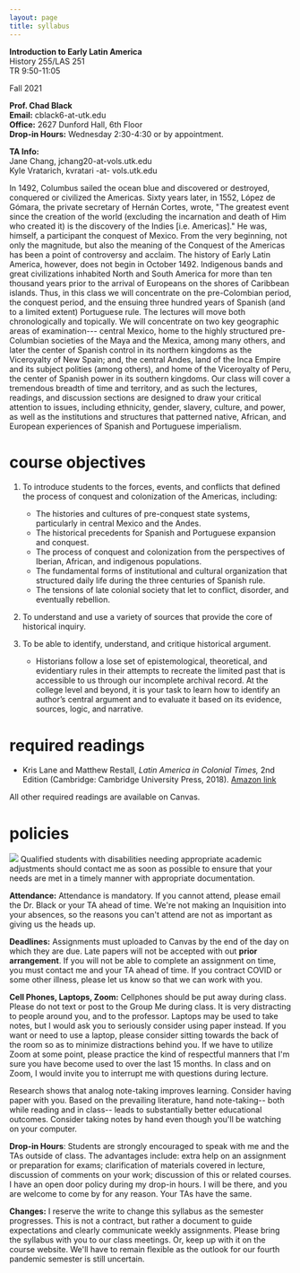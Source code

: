 ```yaml
---
layout: page
title: syllabus
---
```


**Introduction to Early Latin America**  
History 255/LAS 251   
TR 9:50-11:05   

Fall 2021

**Prof. Chad Black**  
**Email:** cblack6-at-utk.edu  
**Office:** 2627 Dunford Hall, 6th Floor  
**Drop-in Hours:** Wednesday 2:30-4:30 or by appointment.

**TA Info:**  
Jane Chang,  jchang20-at-vols.utk.edu  
Kyle Vratarich, kvratari -at- vols.utk.edu  

In 1492, Columbus sailed the ocean blue and discovered or destroyed, conquered
or civilized the Americas. Sixty years later, in 1552, López de Gómara, the
private secretary of Hernán Cortes, wrote, "The greatest event since the
creation of the world (excluding the incarnation and death of Him who created
it) is the discovery of the Indies \[i.e. Americas\]." He was, himself,
a participant the conquest of Mexico. From the very beginning, not only the
magnitude, but also the meaning of the Conquest of the Americas has been
a point of controversy and acclaim. The history of Early Latin America,
however, does not begin in October 1492. Indigenous bands and great
civilizations inhabited North and South America for more than ten thousand
years prior to the arrival of Europeans on the shores of Caribbean islands.
Thus, in this class we will concentrate on the pre-Colombian period, the
conquest period, and the ensuing three hundred years of Spanish (and to
a limited extent) Portuguese rule. The lectures will move both chronologically
and topically. We will concentrate on two key geographic areas of
examination--- central Mexico, home to the highly structured pre-Columbian
societies of the Maya and the Mexica, among many others, and later the center
of Spanish control in its northern kingdoms as the Viceroyalty of New Spain;
and, the central Andes, land of the Inca Empire and its subject polities (among
others), and home of the Viceroyalty of Peru, the center of Spanish power in
its southern kingdoms. Our class will cover a tremendous breadth of time and
territory, and as such the lectures, readings, and discussion sections are
designed to draw your critical attention to issues, including ethnicity,
gender, slavery, culture, and power, as well as the institutions and structures
that patterned native, African, and European experiences of Spanish and
Portuguese imperialism. 

# course objectives

1. To introduce students to the forces, events, and conflicts that defined the process of conquest and colonization of the Americas, including:  
   * The histories and cultures of pre-conquest state systems, particularly in central Mexico and the Andes.  
   * The historical precedents for Spanish and Portuguese expansion and conquest.  
   * The process of conquest and colonization from the perspectives of Iberian, African, and indigenous populations.  
   * The fundamental forms of institutional and cultural organization that structured daily life during the three centuries of Spanish rule.  
   * The tensions of late colonial society that let to conflict, disorder, and eventually rebellion.

2. To understand and use a variety of sources that provide the core of historical inquiry.

3. To be able to identify, understand, and critique historical argument.  
    * Historians follow a lose set of epistemological, theoretical, and evidentiary rules in their attempts to recreate the limited past that is accessible to us through our incomplete archival record. At the college level and beyond, it is your task to learn how to identify an author’s central argument and to evaluate it based on its evidence, sources, logic, and narrative.


# required readings

* Kris Lane and Matthew Restall, *Latin America in Colonial Times,* 2nd Edition (Cambridge:
  Cambridge University Press, 2018). [Amazon
  link](https://www.amazon.com/Latin-America-Colonial-Matthew-Restall/dp/1108403468/ref=sr_1_1?dchild=1&keywords=lane+and+restall&qid=1627916397&sr=8-1)

All other required readings are available on Canvas.

# policies


![](http://chadblack.net/511S2012/media/images/disability.png) Qualified
students with disabilities needing appropriate academic adjustments should
contact me as soon as possible to ensure that your needs are met in a timely
manner with appropriate documentation.

**Attendance:** Attendance is mandatory. If you cannot attend, please email the
Dr. Black or your TA ahead of time. We're not making an Inquisition into your
absences, so the reasons you can't attend are not as important as giving us the
heads up.


**Deadlines:** Assignments must uploaded to Canvas by the end of the day on
which they are due. Late papers will not be accepted with out **prior
arrangement**. If you will not be able to complete an assignment on time, you
must contact me and your TA ahead of time. If you contract COVID or some other
illness, please let us know so that we can work with you.


**Cell Phones, Laptops, Zoom:** Cellphones should be put away during class.
Please do not text or post to the Group Me during class. It is very distracting
to people around you, and to the professor. Laptops may be used to take notes,
but I would ask you to seriously consider using paper instead. If you want or
need to use a laptop, please consider sitting towards the back of the room so
as to minimize distractions behind you. If we have to utilize Zoom at some
point, please practice the kind of respectful manners that I'm sure you have
become used to over the last 15 months. In class and on Zoom, I would invite
you to interrupt me with questions during lecture.

Research shows that analog note-taking improves learning. Consider having paper
with you. Based on the prevailing literature, hand note-taking-- both while
reading and in class-- leads to substantially better educational outcomes.
Consider taking notes by hand even though you'll be watching on your computer.


**Drop-in Hours**: Students are strongly encouraged to speak with me and the
TAs outside of class. The advantages include: extra help on an assignment
or preparation for exams; clarification of materials covered in lecture,
discussion of comments on your work; discussion of this or related courses.
I have an open door policy during my drop-in hours. I will be there, and you
are welcome to come by for any reason. Your TAs have the same.

**Changes:** I reserve the write to change this syllabus as the semester
progresses. This is not a contract, but rather a document to guide expectations
and clearly communicate weekly assignments. Please bring the syllabus with you
to our class meetings. Or, keep up with it on the course website. We'll have to
remain flexible as the outlook for our fourth pandemic semester is still
uncertain. 




